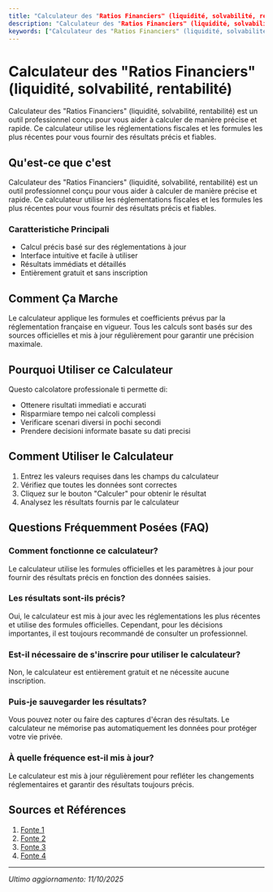 ```yaml
---
title: "Calculateur des "Ratios Financiers" (liquidité, solvabilité, rentabilité)"
description: "Calculateur des "Ratios Financiers" (liquidité, solvabilité, rentabilité) est un outil professionnel conçu pour vous aider à calculer de manière précise et rapide. Ce calculateur utilise les réglementations fiscales et les formules les plus récentes pour vous fournir des résultats précis et fiables."
keywords: ["Calculateur des "Ratios Financiers" (liquidité, solvabilité, rentabilité)", "calcolatore", "calcolo online"]
---
```


# Calculateur des "Ratios Financiers" (liquidité, solvabilité, rentabilité)

Calculateur des "Ratios Financiers" (liquidité, solvabilité, rentabilité) est un outil professionnel conçu pour vous aider à calculer de manière précise et rapide. Ce calculateur utilise les réglementations fiscales et les formules les plus récentes pour vous fournir des résultats précis et fiables.

## Qu'est-ce que c'est

Calculateur des "Ratios Financiers" (liquidité, solvabilité, rentabilité) est un outil professionnel conçu pour vous aider à calculer de manière précise et rapide. Ce calculateur utilise les réglementations fiscales et les formules les plus récentes pour vous fournir des résultats précis et fiables.

### Caratteristiche Principali

- Calcul précis basé sur des réglementations à jour
- Interface intuitive et facile à utiliser
- Résultats immédiats et détaillés
- Entièrement gratuit et sans inscription

## Comment Ça Marche

Le calculateur applique les formules et coefficients prévus par la réglementation française en vigueur. Tous les calculs sont basés sur des sources officielles et mis à jour régulièrement pour garantir une précision maximale.

## Pourquoi Utiliser ce Calculateur

Questo calcolatore professionale ti permette di:

- Ottenere risultati immediati e accurati
- Risparmiare tempo nei calcoli complessi
- Verificare scenari diversi in pochi secondi
- Prendere decisioni informate basate su dati precisi

## Comment Utiliser le Calculateur

1. Entrez les valeurs requises dans les champs du calculateur
2. Vérifiez que toutes les données sont correctes
3. Cliquez sur le bouton "Calculer" pour obtenir le résultat
4. Analysez les résultats fournis par le calculateur

## Questions Fréquemment Posées (FAQ)

### Comment fonctionne ce calculateur?

Le calculateur utilise les formules officielles et les paramètres à jour pour fournir des résultats précis en fonction des données saisies.

### Les résultats sont-ils précis?

Oui, le calculateur est mis à jour avec les réglementations les plus récentes et utilise des formules officielles. Cependant, pour les décisions importantes, il est toujours recommandé de consulter un professionnel.

### Est-il nécessaire de s'inscrire pour utiliser le calculateur?

Non, le calculateur est entièrement gratuit et ne nécessite aucune inscription.

### Puis-je sauvegarder les résultats?

Vous pouvez noter ou faire des captures d'écran des résultats. Le calculateur ne mémorise pas automatiquement les données pour protéger votre vie privée.

### À quelle fréquence est-il mis à jour?

Le calculateur est mis à jour régulièrement pour refléter les changements réglementaires et garantir des résultats toujours précis.

## Sources et Références

1. [Fonte 1](https://www.bdc.ca/fr/articles-outils/argent-finance/gerer-finances/4-ratios-financiers-evaluer-votre-entreprise)
2. [Fonte 2](https://www.fcc-fac.ca/fr/ressources/ratios-financiers-de-l-entreprise)
3. [Fonte 3](https://www.noecompta.fr/calcul-et-analyse-des-ratios-financiers-dentreprise-a-partir-de-la-liasse-fiscale-mode-demploi/)
4. [Fonte 4](https://www.l-expert-comptable.com/a/532473-le-calcul-des-principaux-ratios-de-l-analyse-financiere.html)

---

*Ultimo aggiornamento: 11/10/2025*
